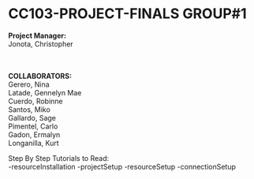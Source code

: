 # CC103-PROJECT-FINALS GROUP#1

<b>Project Manager:</b>
<br>  Jonota, Christopher<br>
   
<br><br><b>COLLABORATORS:</b><br>
   Gerero, Nina <br>
   Latade, Gennelyn Mae <br>
   Cuerdo, Robinne <br>
   Santos, Miko <br>
   Gallardo, Sage<br>
   Pimentel, Carlo<br>
   Gadon, Ermalyn<br>
   Longanilla, Kurt<br>


Step By Step Tutorials to Read:<br>
-resourceInstallation
-projectSetup
-resourceSetup
-connectionSetup




   

